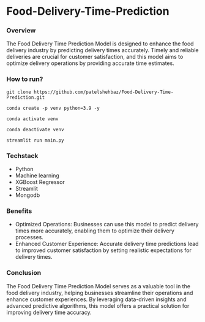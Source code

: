 # Food-Delivery-Time-Prediction

### Overview

The Food Delivery Time Prediction Model is designed to enhance the food delivery industry by predicting delivery times accurately. Timely and reliable deliveries are crucial for customer satisfaction, and this model aims to optimize delivery operations by providing accurate time estimates.

### How to run?

```
git clone https://github.com/patelshehbaz/Food-Delivery-Time-Prediction.git
```

```
conda create -p venv python=3.9 -y
```

```
conda activate venv
```

```
conda deactivate venv
```

```
streamlit run main.py
```

### Techstack

- Python
- Machine learning
- XGBoost Regressor
- Streamlit
- Mongodb

### Benefits

- Optimized Operations: Businesses can use this model to predict delivery times more accurately, enabling them to optimize their delivery processes.
- Enhanced Customer Experience: Accurate delivery time predictions lead to improved customer satisfaction by setting realistic expectations for delivery times.

### Conclusion

The Food Delivery Time Prediction Model serves as a valuable tool in the food delivery industry, helping businesses streamline their operations and enhance customer experiences. By leveraging data-driven insights and advanced predictive algorithms, this model offers a practical solution for improving delivery time accuracy.
